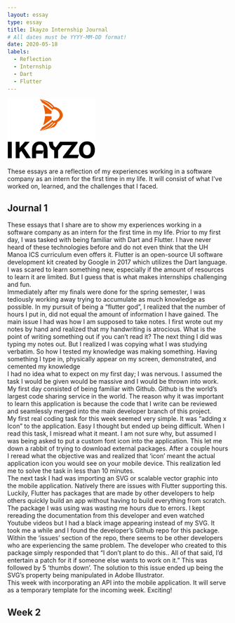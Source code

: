 ```yaml
---
layout: essay
type: essay
title: Ikayzo Internship Journal
# All dates must be YYYY-MM-DD format!
date: 2020-05-18
labels:
  - Reflection
  - Internship
  - Dart
  - Flutter
---
```


<img class="" src="../images/logo-ikayzo.png">

These essays are a reflection of my experiences working in a software company as an intern for the first time in my life. It will consist of what I've worked on, learned, and the challenges that I faced.

## Journal 1

These essays that I share are to show my experiences working in a software company as an intern for the first time in my life.
Prior to my first day, I was tasked with being familiar with Dart and Flutter. I have never heard of these technologies before and do not even think that the UH Manoa ICS curriculum even offers it. Flutter is an open-source UI software development kit created by Google in 2017 which utilizes the Dart language. I was scared to learn something new, especially if the amount of resources to learn it are limited. But I guess that is what makes internships challenging and fun.
<br />
Immediately after my finals were done for the spring semester, I was tediously working away trying to accumulate as much knowledge as possible. In my pursuit of being a “flutter god”, I realized that the number of hours I put in, did not equal the amount of information I have gained. The main issue I had was how I am supposed to take notes. I first wrote out my notes by hand and realized that my handwriting is atrocious. What is the point of writing something out if you can’t read it? The next thing I did was typing my notes out. But I realized I was copying what I was studying verbatim. So how I tested my knowledge was making something. Having something I type in, physically appear on my screen, demonstrated, and cemented my knowledge
<br />
	I had no idea what to expect on my first day; I was nervous. I assumed the task I would be given would be massive and I would be thrown into work. My first day consisted of being familiar with Github. Github is the world’s largest code sharing service in the world. The reason why it was important to learn this application is because the code that I write can be reviewed and seamlessly merged into the main developer branch of this project.
	<br />
	My first real coding task for this week seemed very simple. It was “adding x Icon” to the application. Easy I thought but ended up being difficult. When I read this task, I misread what it meant. I am not sure why, but assumed I was being asked to put a custom font icon into the application. This let me down a rabbit of trying to download external packages. After a couple hours I reread what the objective was and realized that ‘icon’ meant the actual application icon you would see on your mobile device. This realization led me to solve the task in less than 10 minutes.
	<br />
	The next task I had was importing an SVG or scalable vector graphic into the mobile application. Natively there are issues with Flutter supporting this.  Luckily, Flutter has packages that are made by other developers to help others quickly build an app without having to build everything from scratch. The package I was using was wasting me hours due to errors. I kept rereading the documentation from this developer and even watched Youtube videos but I had a black image appearing instead of my SVG. It took me a while and I found the developer’s Github repo for this package. Within the ‘issues’ section of the repo, there seems to be other developers who are experiencing the same problem. The developer who created to this package simply responded that “I don’t plant to do this.. All of that said, I’d entertain a patch for it if someone else wants to work on it.” This was followed by 5 ‘thumbs down’.  The solution to this issue ended up being the SVG’s property being manipulated in Adobe Illustrator. 
	<br />
	This week with incorporating an API into the mobile application. It will serve as a temporary template for the incoming week. Exciting!



## Week 2





